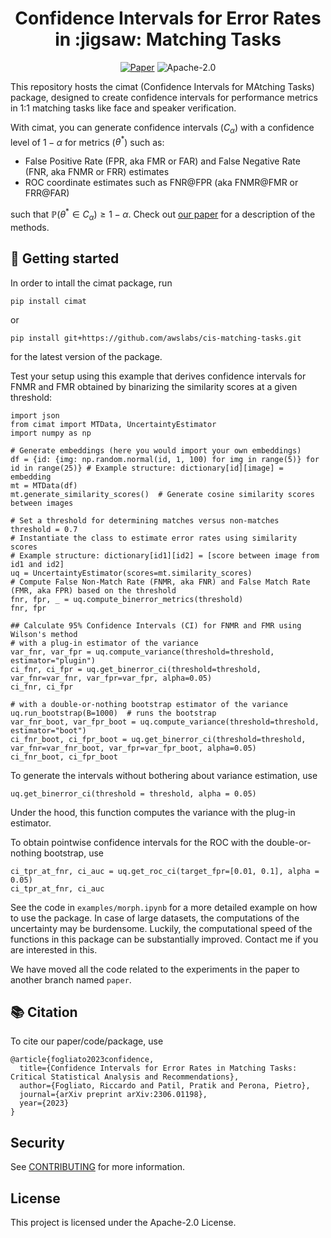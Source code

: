 <h1 align="center">Confidence Intervals for Error Rates in :jigsaw: Matching Tasks</h1>

<p align="center">
    <a href="https://arxiv.org/abs/2306.01198"><img src="https://img.shields.io/badge/paper-arXiv-red" alt="Paper"></a>
    <img src="https://img.shields.io/github/license/awslabs/cis-matching-tasks" alt="Apache-2.0">
</p>

This repository hosts the cimat (Confidence Intervals for MAtching Tasks)
package, designed to create confidence intervals for performance metrics in 1:1
matching tasks like face and speaker verification.

With cimat, you can generate confidence intervals ($C_{\alpha}$) with a
confidence level of $1-\alpha$ for metrics ($\theta^*$) such as:

- False Positive Rate (FPR, aka FMR or FAR) and False Negative Rate (FNR, aka
  FNMR or FRR) estimates
- ROC coordinate estimates such as FNR@FPR (aka FNMR@FMR or FRR@FAR)

such that $\mathbb{P}(\theta^*\in C_{\alpha})\geq 1-\alpha$. Check out [our
paper](https://arxiv.org/abs/2306.01198) for a description of the methods.

## :rocket: Getting started

In order to intall the cimat package, run 
```
pip install cimat
```
or 
```
pip install git+https://github.com/awslabs/cis-matching-tasks.git
```
for the latest version of the package. 

Test your setup using this example that derives confidence intervals for FNMR
and FMR obtained by binarizing the similarity scores at a given threshold:
```
import json
from cimat import MTData, UncertaintyEstimator
import numpy as np

# Generate embeddings (here you would import your own embeddings)
df = {id: {img: np.random.normal(id, 1, 100) for img in range(5)} for id in range(25)} # Example structure: dictionary[id][image] = embedding
mt = MTData(df)
mt.generate_similarity_scores()  # Generate cosine similarity scores between images

# Set a threshold for determining matches versus non-matches
threshold = 0.7
# Instantiate the class to estimate error rates using similarity scores
# Example structure: dictionary[id1][id2] = [score between image from id1 and id2]
uq = UncertaintyEstimator(scores=mt.similarity_scores) 
# Compute False Non-Match Rate (FNMR, aka FNR) and False Match Rate (FMR, aka FPR) based on the threshold
fnr, fpr, _ = uq.compute_binerror_metrics(threshold)
fnr, fpr

## Calculate 95% Confidence Intervals (CI) for FNMR and FMR using Wilson's method
# with a plug-in estimator of the variance
var_fnr, var_fpr = uq.compute_variance(threshold=threshold, estimator="plugin")
ci_fnr, ci_fpr = uq.get_binerror_ci(threshold=threshold, var_fnr=var_fnr, var_fpr=var_fpr, alpha=0.05)
ci_fnr, ci_fpr

# with a double-or-nothing bootstrap estimator of the variance
uq.run_bootstrap(B=1000)  # runs the bootstrap
var_fnr_boot, var_fpr_boot = uq.compute_variance(threshold=threshold, estimator="boot")
ci_fnr_boot, ci_fpr_boot = uq.get_binerror_ci(threshold=threshold, var_fnr=var_fnr_boot, var_fpr=var_fpr_boot, alpha=0.05)
ci_fnr_boot, ci_fpr_boot
```

To generate the intervals without bothering about variance estimation, use
```
uq.get_binerror_ci(threshold = threshold, alpha = 0.05)
```
Under the hood, this function computes the variance with the plug-in estimator. 

To obtain pointwise confidence intervals for the ROC with the double-or-nothing
bootstrap, use
```
ci_tpr_at_fnr, ci_auc = uq.get_roc_ci(target_fpr=[0.01, 0.1], alpha = 0.05)
ci_tpr_at_fnr, ci_auc
```

See the code in `examples/morph.ipynb` for a more detailed example on how to use
the package. In case of large datasets, the computations of the uncertainty may
be burdensome. Luckily, the computational speed of the functions in this package
can be substantially improved. Contact me if you are interested in this. 

We have moved all the code related to the experiments in the paper to another
branch named `paper`. 

## :books: Citation

To cite our paper/code/package, use

```
@article{fogliato2023confidence,
  title={Confidence Intervals for Error Rates in Matching Tasks: Critical Statistical Analysis and Recommendations},
  author={Fogliato, Riccardo and Patil, Pratik and Perona, Pietro},
  journal={arXiv preprint arXiv:2306.01198},
  year={2023}
}
```

## Security

See [CONTRIBUTING](CONTRIBUTING.md#security-issue-notifications) for more
information.

## License

This project is licensed under the Apache-2.0 License.
